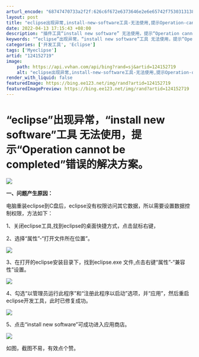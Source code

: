 ```yaml
---
arturl_encode: "68747470733a2f2f:626c6f672e6373646e2e6e65742f753031313838353032372f:61727469636c652f64657461696c732f313234313532373139"
layout: post
title: "eclipse出现异常,install-new-software工具-无法使用,提示Operation-cannot-be-completed错误的解决方案"
date: 2022-04-13 17:15:43 +08:00
description: "插件工具“install new software” 无法使用，提示“Operation canno"
keywords: "“eclipse”出现异常，“install new software”工具 无法使用，提示“Operation cannot be completed”错误的解决方案。"
categories: ['开发工具', 'Eclipse']
tags: ['Myeclipse']
artid: "124152719"
image:
    path: https://api.vvhan.com/api/bing?rand=sj&artid=124152719
    alt: "eclipse出现异常,install-new-software工具-无法使用,提示Operation-cannot-be-completed错误的解决方案"
render_with_liquid: false
featuredImage: https://bing.ee123.net/img/rand?artid=124152719
featuredImagePreview: https://bing.ee123.net/img/rand?artid=124152719
---
```


# “eclipse”出现异常，“install new software”工具 无法使用，提示“Operation cannot be completed”错误的解决方案。

![](https://i-blog.csdnimg.cn/blog_migrate/f0f08756e339a3d973a6de53ffbfa4a0.png)

**一、问题产生原因：**
  
电脑重装eclipse到C盘后，eclipse没有权限访问其它数据，所以需要设置数据控制权限，方法如下：

1、关闭eclipse工具,找到eclipse的桌面快捷方式，点击鼠标右键，

2、选择“属性”-“打开文件所在位置”。

![](https://i-blog.csdnimg.cn/blog_migrate/63d5532853e072f328a5ae8f5a526de5.png)

3、在打开的eclipse安装目录下，找到eclipse.exe 文件,点击右键“属性”-“兼容性”设置。

![](https://i-blog.csdnimg.cn/blog_migrate/dcda6bad29d5aa911914aa1d74a00880.png)

4、勾选“以管理员运行此程序”和“注册此程序以启动”选项，并“应用”，然后重启eclipse开发工具，此时已修复成功。

![](https://i-blog.csdnimg.cn/blog_migrate/67cd06af3ab80d684f2cd204df303536.png)

5、点击“install new software”可成功进入应用商店。

![](https://i-blog.csdnimg.cn/blog_migrate/49a1a28eeba896ff3110c81a39b2ccaf.png)

如图，截图不易，有效点个赞。